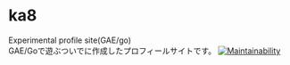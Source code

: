 # ka8
Experimental profile site(GAE/go)  
GAE/Goで遊ぶついでに作成したプロフィールサイトです。
[![Maintainability](https://api.codeclimate.com/v1/badges/a4de3a255a79f74f1acb/maintainability)](https://codeclimate.com/github/KappaBull/ka8/maintainability)
